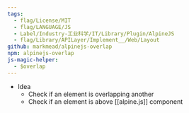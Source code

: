 ```yaml
---
tags:
  - flag/License/MIT
  - flag/LANGUAGE/JS
  - Label/Industry-工业科学/IT/Library/Plugin/AlpineJS
  - flag/Library/APILayer/Implement__/Web/Layout
github: markmead/alpinejs-overlap
npm: alpinejs-overlap
js-magic-helper:
  - $overlap
---
```


- Idea
    - Check if an element is overlapping another
    - Check if an element is above [[alpine.js]] component
